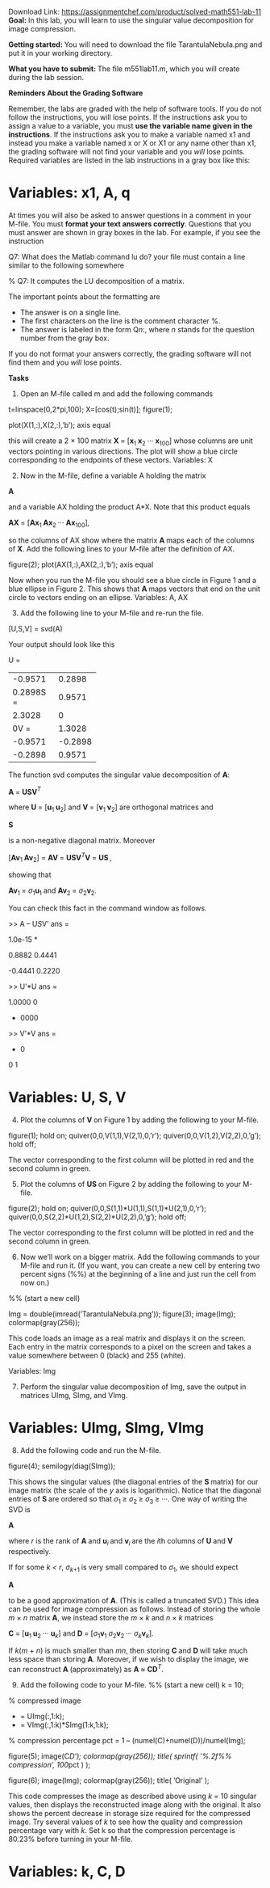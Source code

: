 Download Link: https://assignmentchef.com/product/solved-math551-lab-11
<br>
<strong>Goal: </strong>In this lab, you will learn to use the singular value decomposition for image compression.

<strong>Getting started: </strong>You will need to download the file TarantulaNebula.png and put it in your working directory.

<strong>What you have to submit: </strong>The file m551lab11.m, which you will create during the lab session.

<strong>Reminders About the Grading Software</strong>

Remember, the labs are graded with the help of software tools. If you do not follow the instructions, you will lose points. If the instructions ask you to assign a value to a variable, you must <strong>use the variable name given in the instructions</strong>. If the instructions ask you to make a variable named x1 and instead you make a variable named x or X or X1 or any name other than x1, the grading software will not find your variable and you <em>will </em>lose points. Required variables are listed in the lab instructions in a gray box like this:

<h1>Variables: x1, A, q</h1>

At times you will also be asked to answer questions in a comment in your M-file. You must <strong>format your text answers correctly</strong>. Questions that you must answer are shown in gray boxes in the lab. For example, if you see the instruction

Q7: What does the Matlab command lu do? your file must contain a line similar to the following somewhere

% Q7: It computes the LU decomposition of a matrix.

The important points about the formatting are

<ul>

 <li>The answer is on a single line.</li>

 <li>The first characters on the line is the comment character %.</li>

 <li>The answer is labeled in the form Q<em>n</em>:, where <em>n </em>stands for the question number from the gray box.</li>

</ul>

If you do not format your answers correctly, the grading software will not find them and you <em>will </em>lose points.

<strong>Tasks</strong>

<ol>

 <li>Open an M-file called m and add the following commands</li>

</ol>

t=linspace(0,2*pi,100); X=[cos(t);sin(t)]; figure(1);

plot(X(1,:),X(2,:),’b’); axis equal

this will create a 2 × 100 matrix <strong>X </strong>= [<strong>x</strong><sub>1 </sub><strong>x</strong><sub>2 </sub>··· <strong>x</strong><sub>100</sub>] whose columns are unit vectors pointing in various directions. The plot will show a blue circle corresponding to the endpoints of these vectors. Variables: X

<ol start="2">

 <li>Now in the M-file, define a variable A holding the matrix</li>

</ol>

<strong>A </strong>

and a variable AX holding the product A*X. Note that this product equals

<strong>AX </strong>= [<strong>Ax</strong><sub>1 </sub><strong>Ax</strong><sub>2 </sub>··· <strong>Ax</strong><sub>100</sub>]<em>,</em>

so the columns of AX show where the matrix <strong>A </strong>maps each of the columns of <strong>X</strong>. Add the following lines to your M-file after the definition of AX.

figure(2); plot(AX(1,:),AX(2,:),’b’); axis equal

Now when you run the M-file you should see a blue circle in Figure 1 and a blue ellipse in Figure 2. This shows that <strong>A </strong>maps vectors that end on the unit circle to vectors ending on an ellipse. Variables: A, AX

<ol start="3">

 <li>Add the following line to your M-file and re-run the file.</li>

</ol>

[U,S,V] = svd(A)

Your output should look like this

U =

<table width="126">

 <tbody>

  <tr>

   <td width="75">-0.9571</td>

   <td width="50">0.2898</td>

  </tr>

  <tr>

   <td width="75">0.2898S =</td>

   <td width="50">0.9571</td>

  </tr>

  <tr>

   <td width="75">2.3028</td>

   <td width="50">0</td>

  </tr>

  <tr>

   <td width="75">0V =</td>

   <td width="50">1.3028</td>

  </tr>

  <tr>

   <td width="75">-0.9571</td>

   <td width="50">-0.2898</td>

  </tr>

  <tr>

   <td width="75">-0.2898</td>

   <td width="50">0.9571</td>

  </tr>

 </tbody>

</table>

The function svd computes the singular value decomposition of <strong>A</strong>:

<strong>A </strong>= <strong>USV</strong><em><sup>T</sup></em>

where <strong>U </strong>= [<strong>u</strong><sub>1 </sub><strong>u</strong><sub>2</sub>] and <strong>V </strong>= [<strong>v</strong><sub>1 </sub><strong>v</strong><sub>2</sub>] are orthogonal matrices and

<strong>S </strong>

is a non-negative diagonal matrix. Moreover

[<strong>Av</strong><sub>1 </sub><strong>Av</strong><sub>2</sub>] = <strong>AV </strong>= <strong>USV</strong><em><sup>T</sup></em><strong>V </strong>= <strong>US </strong> <em>,</em>

showing that

<strong>Av</strong><sub>1 </sub>= <em>σ</em><sub>1</sub><strong>u</strong><sub>1                      </sub>and           <strong>Av</strong><sub>2 </sub>= <em>σ</em><sub>2</sub><strong>v</strong><sub>2</sub><em>.</em>

You can check this fact in the command window as follows.

&gt;&gt; A – U*S*V’ ans =

1.0e-15 *

0.8882             0.4441

-0.4441             0.2220

&gt;&gt; U’*U ans =

1.0000                         0

<ul>

 <li>0000</li>

</ul>

&gt;&gt; V’*V ans =

<ul>

 <li>0</li>

</ul>

0             1

<h1>Variables: U, S, V</h1>

<ol start="4">

 <li>Plot the columns of <strong>V </strong>on Figure 1 by adding the following to your M-file.</li>

</ol>

figure(1); hold on; quiver(0,0,V(1,1),V(2,1),0,’r’); quiver(0,0,V(1,2),V(2,2),0,’g’); hold off;

The vector corresponding to the first column will be plotted in red and the second column in green.

<ol start="5">

 <li>Plot the columns of <strong>US </strong>on Figure 2 by adding the following to your M-file.</li>

</ol>

figure(2); hold on; quiver(0,0,S(1,1)*U(1,1),S(1,1)*U(2,1),0,’r’); quiver(0,0,S(2,2)*U(1,2),S(2,2)*U(2,2),0,’g’); hold off;

The vector corresponding to the first column will be plotted in red and the second column in green.

<ol start="6">

 <li>Now we’ll work on a bigger matrix. Add the following commands to your M-file and run it. (If you want, you can create a new cell by entering two percent signs (%%) at the beginning of a line and just run the cell from now on.)</li>

</ol>

%% (start a new cell)

Img = double(imread(’TarantulaNebula.png’)); figure(3); image(Img); colormap(gray(256));

This code loads an image as a real matrix and displays it on the screen. Each entry in the matrix corresponds to a pixel on the screen and takes a value somewhere between 0 (black) and 255 (white).

Variables: Img

<ol start="7">

 <li>Perform the singular value decomposition of Img, save the output in matrices UImg, SImg, and VImg.</li>

</ol>

<h1>Variables: UImg, SImg, VImg</h1>

<ol start="8">

 <li>Add the following code and run the M-file.</li>

</ol>

figure(4); semilogy(diag(SImg));

This shows the singular values (the diagonal entries of the <strong>S </strong>matrix) for our image matrix (the scale of the <em>y </em>axis is logarithmic). Notice that the diagonal entries of <strong>S </strong>are ordered so that <em>σ</em><sub>1 </sub>≥ <em>σ</em><sub>2 </sub>≥ <em>σ</em><sub>3 </sub>≥ ···. One way of writing the SVD is

<strong>A </strong>

where <em>r </em>is the rank of <strong>A </strong>and <strong>u</strong><em><sub>i </sub></em>and <strong>v</strong><em><sub>i </sub></em>are the <em>i</em>th columns of <strong>U </strong>and <strong>V </strong>respectively.

If for some <em>k &lt; r</em>, <em>σ<sub>k</sub></em><sub>+1 </sub>is very small compared to <em>σ</em><sub>1</sub>, we should expect

<strong>A</strong>

to be a good approximation of <strong>A</strong>. (This is called a truncated SVD.) This idea can be used for image compression as follows. Instead of storing the whole <em>m </em>× <em>n </em>matrix <strong>A</strong>, we instead store the <em>m </em>× <em>k </em>and <em>n </em>× <em>k </em>matrices

<strong>C </strong>= [<strong>u</strong><sub>1 </sub><strong>u</strong><sub>2 </sub>··· <strong>u</strong><em><sub>k</sub></em>]            and             <strong>D </strong>= [<em>σ</em><sub>1</sub><strong>v</strong><sub>1 </sub><em>σ</em><sub>2</sub><strong>v</strong><sub>2 </sub>··· <em>σ<sub>k</sub></em><strong>v</strong><em><sub>k</sub></em>]<em>.</em>

If <em>k</em>(<em>m </em>+ <em>n</em>) is much smaller than <em>mn</em>, then storing <strong>C </strong>and <strong>D </strong>will take much less space than storing <strong>A</strong>. Moreover, if we wish to display the image, we can reconstruct <strong>A </strong>(approximately) as <strong>A </strong>≈ <strong>CD</strong><em><sup>T</sup></em>.

<ol start="9">

 <li>Add the following code to your M-file. %% (start a new cell) k = 10;</li>

</ol>

% compressed image

<ul>

 <li>= UImg(:,1:k);</li>

 <li>= VImg(:,1:k)*SImg(1:k,1:k);</li>

</ul>

% compression percentage pct = 1 – (numel(C)+numel(D))/numel(Img);

figure(5); image(C*D’); colormap(gray(256)); title( sprintf( ’%.2f%% compression’, 100*pct ) );

figure(6); image(Img); colormap(gray(256)); title( ’Original’ );

This code compresses the image as described above using <em>k </em>= 10 singular values, then displays the reconstructed image along with the original. It also shows the percent decrease in storage size required for the compressed image. Try several values of <em>k </em>to see how the quality and compression percentage vary with <em>k</em>. Set k so that the compression percentage is 80<em>.</em>23% before turning in your M-file.

<h1>Variables: k, C, D</h1>